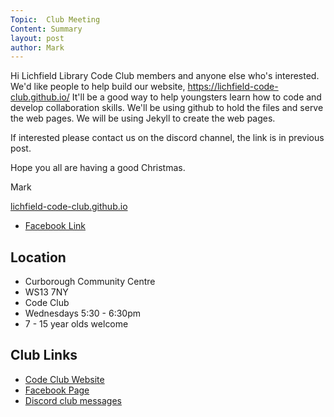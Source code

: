 ```yaml
---
Topic:  Club Meeting
Content: Summary
layout: post
author: Mark
---
```

Hi Lichfield Library Code Club members and anyone else who's interested. 
We'd like people to help build our website, https://lichfield-code-club.github.io/
It'll be a good way to help youngsters learn how to code and develop collaboration skills.
We'll be using github to hold the files and serve the web pages.
We will be using Jekyll to create the web pages.

If interested please contact us on the discord channel, the link is in previous post.

Hope you all are having a good Christmas.

Mark

[lichfield-code-club.github.io](https://l.facebook.com/l.php?u=https%3A%2F%2Flichfield-code-club.github.io%2F&h=AT1z6gtIlNyGzTILKCQNFXfGa4E0yAfI08IKLU3931IeINyolHGpyydRaSBQNCoew73JQMAZwFuZkskymyQrwKA2acmmIEG9EUfPnfPJI9H_F-RDWAgS9rIiOptdmyH3&s=1)

* [Facebook Link](https://www.facebook.com/1481985248595237/posts/3371802869613456/)

## Location

* Curborough Community Centre
* WS13 7NY
* Code Club
* Wednesdays 5:30 - 6:30pm
* 7 - 15 year olds welcome

## Club Links

* [Code Club Website](https://lichfield-code-club.github.io/)
* [Facebook Page](https://www.facebook.com/LichfieldCoders)
* [Discord club messages](https://discord.gg/szz6xGK)
